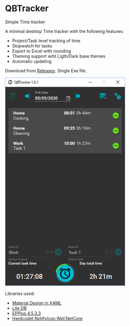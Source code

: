 # QBTracker
Simple Time tracker

A minimal desktop Time tracker with the following features:

- Project/Task level tracking of time
- Stopwatch for tasks
- Export to Excel with rounding
- Theming support wiht Ligth/Dark base themes
- Automatic updating

Download from [Releases](https://github.com/iQuarc/QBTracker/releases). Single Exe file.

![QBTracker Screen Capture](https://github.com/iQuarc/QBTracker/blob/master/Assets/Capture.PNG?raw=true)


Libraries used:

- [Material Design in XAML](https://github.com/MaterialDesignInXAML)
- [Lite DB](https://www.litedb.org/)
- [EPPlus 4.5.3.3](https://www.nuget.org/packages/EPPlus/4.5.3.3)
- [Hardcodet.NotifyIcon.Wpf.NetCore](https://www.nuget.org/packages/Hardcodet.NotifyIcon.Wpf.NetCore/)

